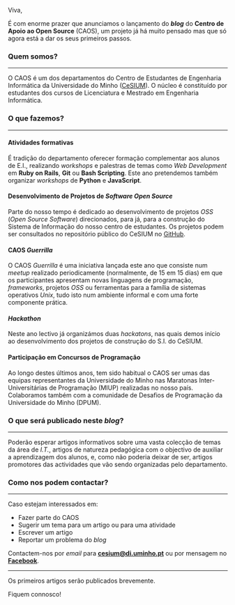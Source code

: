 Viva,

É com enorme prazer que anunciamos o lançamento do ***blog*** do **Centro de Apoio ao Open Source** (CAOS), um projeto já há muito pensado mas que só agora está a dar os seus primeiros passos.

### Quem somos?
---------------

O CAOS é um dos departamentos do Centro de Estudantes de Engenharia Informática da Universidade do Minho ([CeSIUM](http://www.cesium.di.uminho.pt/)). O núcleo é constituído por estudantes dos cursos de Licenciatura e Mestrado em Engenharia Informática.

### O que fazemos?
------------------

#### Atividades formativas

É tradição do departamento oferecer formação complementar aos alunos de E.I., realizando *workshops* e palestras de temas como *Web Development* em **Ruby on Rails**, **Git** ou **Bash Scripting**. Este ano pretendemos também organizar *workshops* de **Python** e **JavaScript**.

#### Desenvolvimento de Projetos de *Software Open Source*

Parte do nosso tempo é dedicado ao desenvolvimento de projetos *OSS* (*Open Source Software*) direcionados, para já, para a construção do Sistema de Informação do nosso centro de estudantes. Os projetos podem ser consultados no repositório público do CeSIUM no [GitHub](https://github.com/Cesium).

#### CAOS *Guerrilla*

O CAOS *Guerrilla* é uma iniciativa lançada este ano que consiste num *meetup* realizado periodicamente (normalmente, de 15 em 15 dias) em que os participantes apresentam novas linguagens de programação, *frameworks*, projetos *OSS* ou ferramentas para a família de sistemas operativos *Unix*, tudo isto num ambiente informal e com uma forte componente prática.

#### *Hackathon*

Neste ano lectivo já organizámos duas *hackatons*, nas quais demos início ao desenvolvimento dos projetos de construção do S.I. do CeSIUM.

#### Participação em Concursos de Programação

Ao longo destes últimos anos, tem sido habitual o CAOS ser umas das equipas representantes da Universidade do Minho nas Maratonas Inter-Universitárias de Programação (MIUP) realizadas no nosso país.
Colaboramos também com a comunidade de Desafios de Programação da Universidade do Minho (DPUM).

### O que será publicado neste *blog*?
--------------------------------------

Poderão esperar artigos informativos sobre uma vasta colecção de temas da área de *I.T.*, artigos de natureza pedagógica com o objectivo de auxiliar a aprendizagem dos alunos, e, como não poderia deixar de ser, artigos promotores das actividades que vão sendo organizadas pelo departamento.


### Como nos podem contactar?
-----------------------------

Caso estejam interessados em:

* Fazer parte do CAOS
* Sugerir um tema para um artigo ou para uma atividade
* Escrever um artigo
* Reportar um problema do *blog*

Contactem-nos por *email* para **cesium@di.uminho.pt** ou por mensagem no [**Facebook**](https://www.facebook.com/cesiumUM).

----------

Os primeiros artigos serão publicados brevemente.

Fiquem connosco!